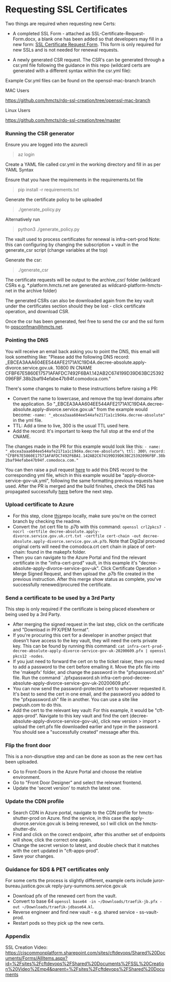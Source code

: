 # Requesting SSL Certificates

Two things are required when requesting new Certs: 
- A completed SSL Form - attached as SSL-Certificate-Request-Form.docx, a blank one has been added so that developers may fill in a new form:
[SSL Certificate Request Form](SSL-Certificate-Request-Form.docx).
This form is only required for new SSLs and is not needed for renewal requests.

- A newly generated CSR request. The CSR's can be generated through a csr.yml file following the guidance in this repo (wildcard certs are generated with a different syntax within the csr.yml file): 

Example Csr.yml files can be found on the openssl-mac-branch branch

MAC Users

https://github.com/hmcts/rdo-ssl-creation/tree/openssl-mac-branch

Linux Users

https://github.com/hmcts/rdo-ssl-creation/tree/master



### Running the CSR generator
Ensure you are logged into the azurecli

> az login

Create a YAML file called csr.yml in the working directory and fill in as per YAML Syntax

Ensure that you have the requirements in the requirements.txt file

> pip install -r requirements.txt

Generate the certificate policy to be uploaded

> ./generate_policy.py

Alternatively run 
> python3 ./generate_policy.py

The vault used to process certificates for renewal is infra-cert-prod 
Note: this can configuring by changing the subscription + vault in the generate_csr script (change variables at the top)

Generate the csr:

> ./generate_csr


The certificate requests will be output to the archive_csr/<date> folder
(wildcard CSRs e.g. *.platform.hmcts.net are generated as wildcard-platform-hmcts-net in the archive folder)


The generated CSRs can also be downloaded again from the key vault under the certificates section should they be lost - click certificate operation, and download CSR.

Once the csr has been generated, feel free to send the csr and the ssl form to opsconfman@hmcts.net.

### Pointing the DNS
  
You will receive an email back asking you to point the DNS, this email will look something like:
"Please add the following DNS record: _EBCEA3AAA604EE544AFE2171A1C19D4A.decree-absolute.apply-divorce.service.gov.uk. 10800 IN CNAME 
CFBF67E5860E17571AFAFDC7492F6BA1.142AB2C674199D39D63BC25392096FBF.38b2baf94efabe47b94f.comodoca.com."
  
There's some changes to make to these instructions before raising a PR:
- Convert the name to lowercase, and remove the top level domains after the application. So "_EBCEA3AAA604EE544AFE2171A1C19D4A.decree-absolute.apply-divorce.service.gov.uk" from the example would become: `-name: "_ebcea3aaa604ee544afe2171a1c19d4a.decree-absolute"` in the yml file.
- TTL: Add a time to live, 300 is the usual TTL used here.
- Add the record: It's important to keep the full stop at the end of the CNAME.
 
The changes made in the PR for this example would look like this:
`- name:  "_ebcea3aaa604ee544afe2171a1c19d4a.decree-absolute"\
   ttl: 300\
   record: "CFBF67E5860E17571AFAFDC7492F6BA1.142AB2C674199D39D63BC25392096FBF.38b2baf94efabe47b94f.comodoca.com."`
  
  
You can then raise a pull request [here](https://github.com/hmcts/azure-public-dns) to add this DNS record to the corresponding yml file, which in this example would be "apply-divorce-service-gov-uk.yml", following the same formatting previous requests have used. After the PR is merged and the build finishes, check the DNS has propagated successfully [here](https://mxtoolbox.com/) before the next step.
  
### Upload certificate to Azure
  
- For this step, clone [this](https://github.com/hmcts/rdo-ssl-creation)repo locally, make sure you're on the correct branch by checking the readme. 
- Convert the .txt cert file to .p7b with this command: `openssl crl2pkcs7 -nocrl -certfile decree-absolute.apply-divorce.service.gov.uk.crt.txt -certfile cert-chain -out decree-absolute.apply-divorce.service.gov.uk.p7b`. Note that Digi2al procured original certs will need the comodoca.crt cert chain in place of cert-chain: found in the makepfx folder.
- Then you can navigate to the Azure Portal and find the relevant certificate in the "infra-cert-prod" vault, in this example it's "decree-absolute-apply-divorce-service-gov-uk". Click Certificate Operation > Merge Signed Request, and then upload the .p7b file created in the previous instruction. After this merge show status as complete, you've successfully renewed/procured the certificate.
  
### Send a certificate to be used by a 3rd Party
  
This step is only required if the certificate is being placed elsewhere or being used by a 3rd Party.
  
- After merging the signed request in the last step, click on the certificate and "Download in PFX/PEM format".
- If you're procuring this cert for a developer in another project that doesn't have access to the key vault, they will need the certs private key. This can be found by running this command: `cat infra-cert-prod-decree-absolute-apply-divorce-service-gov-uk-20200609.pfx | openssl pkcs12 -nodes`.
- If you just need to forward the cert on to the ticket raiser, then you need to add a password to the cert before emailing it. Move the pfx file into the 'makepfx' folder, and change the password in the "pfxpassword.sh" file. Run the command `./pfxpassword.sh infra-cert-prod-decree-absolute-apply-divorce-service-gov-uk-20200609.pfx'.
- You can now send the password-protected cert to whoever requested it. It's best to send the cert in one email, and the password you added to the "pfxpassword.sh" file in another. You can use a site like pwpush.com to do this.
- Add the cert to the relevant key vault: For this example, it would be "cft-apps-prod". Navigate to this key vault and find the cert (decree-absolute-apply-divorce-service-gov-uk), click new version > import > upload the cert.pfx file downloaded earlier and type in the password. You should see a "successfully created" message after this.


### Flip the front door

This is a non-disruptive step and can be done as soon as the new cert has been uploaded.
- Go to Front-Doors in the Azure Portal and choose the relative environment.
- Go to "Front Door Designer" and select the relevant frontend.
- Update the 'secret version' to match the latest one.

  
### Update the CDN profile
 
- Search CDN in Azure portal, navigate to the CDN profile for hmcts-shutter-prod on Azure. find the service, in this case the apply-divorce.service.gov.uk is being renewed, so I will click on the hmcts-shutter-div.
- Find and click on the corect endpoint, after this another set of endpoints will show, click the correct one again.
- Change the secret version to latest, and double check that it matches with the cert updated in "cft-apps-prod".
- Save your changes.
  
  
### Guidance for SDS & PET certificates only
  
For some certs the process is slightly different, example certs include
juror-bureau.justice.gov.uk
reply-jury-summons.service.gov.uk

- Download pfx of the renewed cert from the vault.
- Convert to base 64 `openssl base64 -in ~/Downloads/traefik-jb.pfx -out ~/Downloads/traefik-jdbase64.kl`.
- Reverse engineer  and find new vault - e.g. shared service - ss-vault-prod.
- Restart pods so they pick up the new certs.
  
### Appendix

SSL Creation Video:
https://cjscommonplatform.sharepoint.com/sites/cftdevops/Shared%20Documents/Forms/AllItems.aspx?id=%2Fsites%2Fcftdevops%2FShared%20Documents%2FSSL%20Creation%20Video%2Emp4&parent=%2Fsites%2Fcftdevops%2FShared%20Documents
